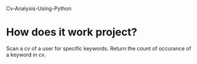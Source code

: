 Cv-Analysis-Using-Python
# How does it work project?
Scan a cv of a user for specific keywords.
Return the count of occurance of a keyword in cv.
